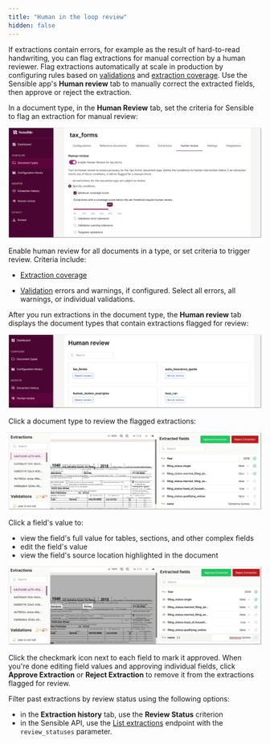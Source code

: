 ```yaml
---
title: "Human in the loop review"
hidden: false
---
```


If extractions contain errors, for example as the result of hard-to-read handwriting, you can flag extractions for manual correction by a human reviewer. Flag extractions automatically at scale in production by configuring rules based on [validations](doc:validate-extractions) and [extraction coverage](doc:coverage). Use the Sensible app's **Human review** tab to manually correct the extracted fields, then approve or reject the extraction.

In a document type, in the **Human Review** tab, set the criteria for Sensible to flag an extraction for manual review:

![Click to enlarge](https://raw.githubusercontent.com/sensible-hq/sensible-docs/main/readme-sync/assets/v0/images/final/human_review_1.png) 

Enable human review for all documents in a type, or set criteria to trigger review. Criteria include:

- [Extraction coverage](doc:coverage)

- [Validation](doc:validate-extractions) errors and warnings, if configured. Select all errors, all warnings, or individual validations. 

  

After you run extractions in the document type, the **Human review** tab displays the document types that contain extractions flagged for review:

![Click to enlarge](https://raw.githubusercontent.com/sensible-hq/sensible-docs/main/readme-sync/assets/v0/images/final/human_review_2.png) 


Click a document type to review the flagged extractions:

![Click to enlarge](https://raw.githubusercontent.com/sensible-hq/sensible-docs/main/readme-sync/assets/v0/images/final/human_review_3.png) 

Click a field's value to:

- view the field's full value for tables, sections, and other complex fields
- edit the field's value
- view the field's source location highlighted in the document

![Click to enlarge](https://raw.githubusercontent.com/sensible-hq/sensible-docs/main/readme-sync/assets/v0/images/final/human_review_4.png)

Click the checkmark icon next to each field to mark it approved. When you're done editing field values and approving individual fields, click **Approve Extraction** or **Reject Extraction** to remove it from the extractions flagged for review.

Filter past extractions by review status using the following options:

- in the **Extraction history** tab, use the **Review Status** criterion
- in the Sensible API, use the [List extractions](reference:list-extractions) endpoint with the `review_statuses` parameter.